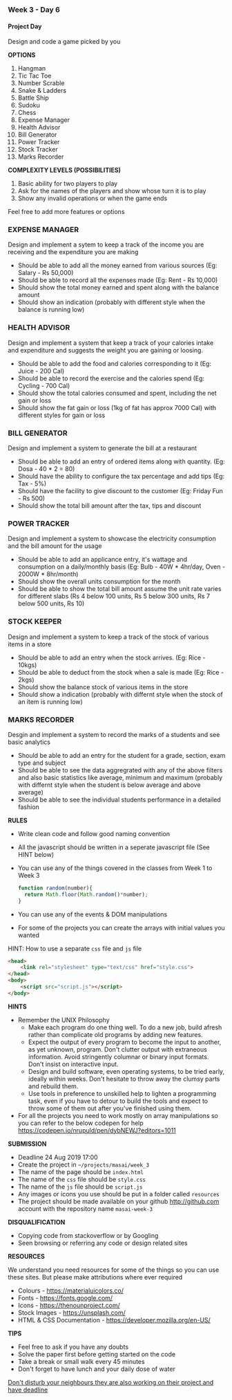 ### Week 3 - Day 6

#### Project Day

Design and code a game picked by you

**OPTIONS**

1. Hangman
2. Tic Tac Toe
3. Number Scrable
4. Snake & Ladders
5. Battle Ship
6. Sudoku
7. Chess
8. Expense Manager
9. Health Advisor
10. Bill Generator
11. Power Tracker
12. Stock Tracker
13. Marks Recorder
   

**COMPLEXITY LEVELS (POSSIBILITIES)**

1. Basic ability for two players to play 
2. Ask for the names of the players and show whose turn it is to play
3. Show any invalid operations or when the game ends

Feel free to add more features or options

### EXPENSE MANAGER

Design and implement a sytem to keep a  track of the income you are receiving and the expenditure you are making

- Should be able to add all the money earned from various sources (Eg: Salary - Rs 50,000)
- Should be able to record all the expenses made (Eg: Rent - Rs 10,000)
- Should show the total money earned and spent along with the balance amount
- Should show an indication (probably with different style when the balance is running low)


### HEALTH ADVISOR

Design and implement a system that keep a track of your calories intake and expenditure and suggests the weight you are gaining or loosing. 

- Should be able to add the food and calories corresponding to it (Eg: Juice - 200 Cal)
- Should be able to record the exercise and the calories spend (Eg: Cycling - 700 Cal)
- Should show the total calories consumed and spent, including the net gain or loss
- Should show the fat gain or loss (1kg of fat has approx 7000 Cal) with different styles for gain or loss


### BILL GENERATOR

Design and implement a system to generate the bill at a restaurant

- Should be able to add an entry of ordered items along with quantity. (Eg: Dosa - 40 * 2 = 80)
- Should have the ability to configure the tax percentage and add tips (Eg: Tax - 5%)
- Should have the facility to give discount to the customer (Eg: Friday Fun - Rs 500)
- Should show the total bill amount after the tax, tips and discount


### POWER TRACKER

Design and implement a system to showcase the electricity consumption and the bill amount for the usage

- Should be able to add an applicance entry, it's wattage and consumption on a daily/monthly basis (Eg: Bulb - 40W * 4hr/day, Oven - 2000W * 8hr/month)
- Should show the overall units consumption for the month 
- Should be able to show the total bill amount assume the unit rate varies for different slabs (Rs 4 below 100 units, Rs 5 below 300 units, Rs 7 below 500 units, Rs 10)

### STOCK KEEPER

Design and implement a system to keep a track of the stock of various items in a store

- Should be able to add an entry when the stock arrives. (Eg: Rice - 10kgs)
- Should be able to deduct from the stock when a sale is made (Eg: Rice - 2kgs)
- Should show the balance stock of various items in the store
- Should show a indication (probably with differnt style when the stock of an item is running low)


###  MARKS RECORDER

Desgin and implement a system to record the marks of a students and see basic analytics

- Should be able to add an entry for the student for a grade, section, exam type and subject
- Should be able to see the data aggregrated with any of the above filters and also basic statistics like average, minimum and maximum (probably with differnt style when the student is below average and above average)
- Should be able to see the individual students performance in a detailed fashion


**RULES**

- Write clean code and follow good naming convention

- All the javascript should be written in a seperate javascript file (See HINT below)

- You can use any of the things covered in the classes from Week 1 to Week 3


  ```javascript
  function random(number){
    return Math.floor(Math.random()*number);
  }
  ```

- You can use any of the events & DOM manipulations

- For some of the projects you can create the arrays with initial values you wanted


HINT: How to use a separate `css` file and `js` file

```html
<head>
	<link rel="stylesheet" type="text/css" href="style.css">
</head>
<body>
	<script src="script.js"></script>
</body>
```

**HINTS**

- Remember the UNIX Philosophy
  - Make each program do one thing well. To do a new job, build afresh rather than complicate old programs by adding new features.
  - Expect the output of every program to become the input to another, as yet unknown, program. Don't clutter output with extraneous information. Avoid stringently columnar or binary input formats. Don't insist on interactive input.
  - Design and build software, even operating systems, to be tried early, ideally within weeks. Don't hesitate to throw away the clumsy parts and rebuild them.
  - Use tools in preference to unskilled help to lighten a programming task, even if you have to detour to build the tools and expect to throw some of them out after you've finished using them.
- For all the projects you need to work mostly on array manipulations so you can refer to the below codepen for help https://codepen.io/nrupuld/pen/dybNEWJ?editors=1011
  

**SUBMISSION**

- Deadline 24 Aug 2019 17:00
- Create the project in `~/projects/masai/week_3`
- The name of the  page should be `index.html`
- The name of the `css` file should be `style.css`
- The name of the `js` file should be `script.js`
- Any images or icons you use should be put in a folder called `resources`
- The project should be made available on your github http://github.com account with the repository name `masai-week-3`



**DISQUALIFICATION**

- Copying code from stackoverflow or by Googling
- Seen browsing or referring any code or design related sites 


**RESOURCES**

We understand you need resources for some of the things so you can use these sites. But please make attributions where ever required

- Colours - <https://materialuicolors.co/>
- Fonts - <https://fonts.google.com/>
- Icons - <https://thenounproject.com/> 
- Stock Images - <https://unsplash.com/> 
- HTML & CSS Documentation - <https://developer.mozilla.org/en-US/>



**TIPS**

- Feel free to ask if you have any doubts
- Solve the paper first before getting started on the code
- Take a break or small walk every 45 minutes
- Don't forget to have lunch and your daily dose of water


<u>Don't disturb your neighbours they are also working on their project and have deadline</u>